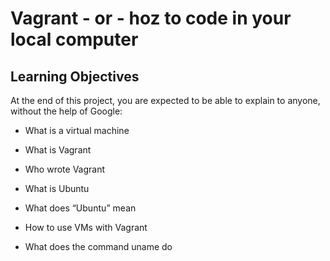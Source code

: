# Vagrant - or - hoz to code in your local computer

## Learning Objectives

At the end of this project, you are expected to be able to explain to anyone, without the help of Google: 

* What is a virtual machine

* What is Vagrant

* Who wrote Vagrant

* What is Ubuntu

* What does “Ubuntu” mean

* How to use VMs with Vagrant

* What does the command uname do

